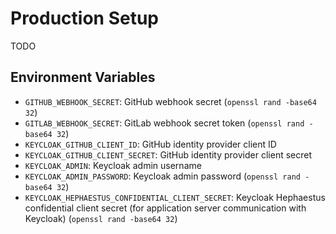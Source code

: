 # Production Setup

TODO

## Environment Variables

- `GITHUB_WEBHOOK_SECRET`: GitHub webhook secret (`openssl rand -base64 32`)
- `GITLAB_WEBHOOK_SECRET`: GitLab webhook secret token (`openssl rand -base64 32`)
- `KEYCLOAK_GITHUB_CLIENT_ID`: GitHub identity provider client ID
- `KEYCLOAK_GITHUB_CLIENT_SECRET`: GitHub identity provider client secret
- `KEYCLOAK_ADMIN`: Keycloak admin username
- `KEYCLOAK_ADMIN_PASSWORD`: Keycloak admin password (`openssl rand -base64 32`)
- `KEYCLOAK_HEPHAESTUS_CONFIDENTIAL_CLIENT_SECRET`: Keycloak Hephaestus confidential client secret (for application server communication with Keycloak) (`openssl rand -base64 32`)
